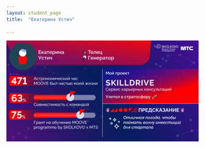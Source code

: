 ```yaml
---
layout: student_page
title:  "Екатерина Устич"

---
```

<img class="img-fluid" src="/img/posts/Екатерина Устич.png" alt="moove-2">
